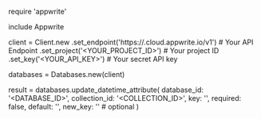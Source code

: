require 'appwrite'

include Appwrite

client = Client.new
    .set_endpoint('https://<REGION>.cloud.appwrite.io/v1') # Your API Endpoint
    .set_project('<YOUR_PROJECT_ID>') # Your project ID
    .set_key('<YOUR_API_KEY>') # Your secret API key

databases = Databases.new(client)

result = databases.update_datetime_attribute(
    database_id: '<DATABASE_ID>',
    collection_id: '<COLLECTION_ID>',
    key: '',
    required: false,
    default: '',
    new_key: '' # optional
)
